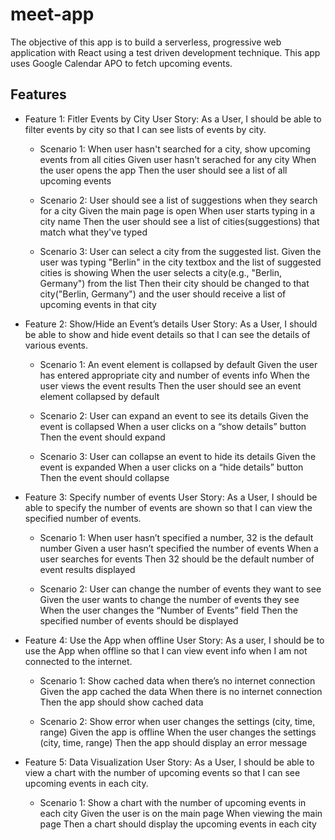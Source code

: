 # meet-app
The objective of this app is to build a serverless, progressive web application with React using a test driven development technique. This app uses Google Calendar APO to fetch upcoming events. 

## Features

- Feature 1: Fitler Events by City 
User Story: As a User, I should be able to filter events by city so that I can see lists of events by city.

	- Scenario 1: When user hasn't searched for a city, show upcoming events from all cities
	Given user hasn't serached for any city 
	When the user opens the app
	Then the user should see a list of all upcoming events

	- Scenario 2: User should see a list of suggestions when they search for a city
	Given the main page is open
	When user starts typing in a city name
	Then the user should see a list of cities(suggestions) that match what they've typed

	- Scenario 3: User can select a city from the suggested list. 
	Given the user was typing "Berlin" in the city textbox
	and the list of suggested cities is showing
	When the user selects a city(e.g., "Berlin, Germany") from the list
	Then their city should be changed to that city("Berlin, Germany")
	and the user should receive a list of upcoming events in that city

- Feature 2: Show/Hide an Event’s details 
User Story: As a User, I should be able to show and hide event details so that I can see the details of various events. 

	- Scenario 1: An event element is collapsed by default
	Given the user has entered appropriate city and number of events info
	When the user views the event results
	Then the user should see an event element collapsed by default

	- Scenario 2: User can expand an event to see its details 
	Given the event is collapsed
	When a user clicks on a “show details” button
	Then the event should expand 

	- Scenario 3: User can collapse an event to hide its details 
	Given the event is expanded
	When a user clicks on a “hide details” button
	Then the event should collapse  

- Feature 3: Specify number of events
User Story: As a User, I should be able to specify the number of events are shown so that I can view the specified number of events.

	- Scenario 1: When user hasn’t specified a number, 32 is the default number
	Given a user hasn’t specified the number of events
	When a user searches for events
	Then 32 should be the default number of event results displayed 

	- Scenario 2: User can change the number of events they want to see
	Given the user wants to change the number of events they see
	When the user changes the “Number of Events” field 
	Then the specified number of events should be displayed

- Feature 4: Use the App when offline
User Story: As a user, I should be to use the App when offline so that I can view event info when I am not connected to the internet.

	- Scenario 1: Show cached data when there’s no internet connection
	Given the app cached the data 
	When there is no internet connection
	Then the app should show cached data 

	- Scenario 2: Show error when user changes the settings (city, time, range) 
	Given the app is offline
	When the user changes the settings (city, time, range)
	Then the app should display an error message 

- Feature 5: Data Visualization 
User Story: As a User, I should be able to view a chart with the number of upcoming events so that I can see upcoming events in each city.

	- Scenario 1: Show a chart with the number of upcoming events in each city 
	Given the user is on the main page
	When viewing the main page
	Then a chart should display the upcoming events in each city
